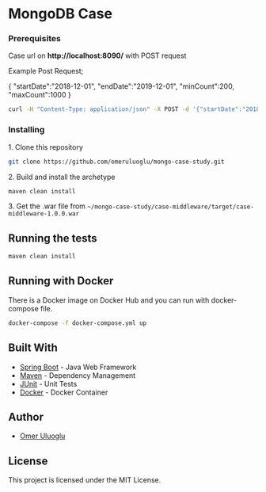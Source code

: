 # MongoDB Case

### Prerequisites

Case url on **http://localhost:8090/** with POST request

Example Post Request;

{
    "startDate":"2018-12-01",
    "endDate":"2019-12-01",
    "minCount":200,
    "maxCount":1000
}

```bash
curl -H "Content-Type: application/json" -X POST -d '{"startDate":"2018-12-01","endDate":"2019-12-01","minCount":200,"maxCount":1000}' http://localhost:8091/
```

### Installing

1\. Clone this repository

```bash
git clone https://github.com/omeruluoglu/mongo-case-study.git
```

2\. Build and install the archetype

```bash
maven clean install
```

3\. Get the .war file from `~/mongo-case-study/case-middleware/target/case-middleware-1.0.0.war`

## Running the tests

```bash
maven clean install
```

## Running with Docker

There is a Docker image on Docker Hub and you can run with docker-compose file.
```bash
docker-compose -f docker-compose.yml up
```

## Built With
* [Spring Boot](https://spring.io/projects/spring-boot) - Java Web Framework
* [Maven](https://maven.apache.org/) - Dependency Management
* [JUnit](http://junit.org/junit4/) - Unit Tests
* [Docker](https://www.docker.com/) - Docker Container

## Author

* [Omer Uluoglu](https://github.com/omeruluoglu)

## License

This project is licensed under the MIT License.
